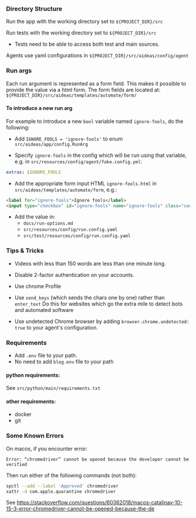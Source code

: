### Directory Structure

Run the app with the working directory set to `${PROJECT_DIR}/src`

Run tests with the working directory set to `${PROJECT_DIR}/src`
- Tests need to be able to access both test and main sources.

Agents use yaml configurations in `${PROJECT_DIR}/src/aideas/config/agent`

### Run args

Each run argument is represented as a form field. This makes it possible
to provide the value via a html form. The form fields are located at:
`${PROJECT_DIR}/src/aideas/templates/automate/form/`

#### To introduce a new run arg

For example to introduce a new `bool` variable named `ignore-fools`, do the following:

- Add `IGNORE_FOOLS = 'ignore-fools'` to enum `src/aideas/app/config.RunArg`

- Specify `ignore-fools` in the config which will be run using that variable, e.g. in `src/resources/config/agent/fake.config.yml`:
```yaml
extras: $IGNORE_FOOLS 
```

- Add the appropriate form input HTML `ignore-fools.html` in `src/aideas/templates/automate/form`, e.g.:
```html
<label for="ignore-fools">Ignore fools</label>
<input type="checkbox" id="ignore-fools" name="ignore-fools" class="control" value="true"/>
```

- Add the value in:
  - `docs/run-options.md` 
  - `src/resources/config/run.config.yaml`
  - `src/test/resources/config/run.config.yaml`

### Tips & Tricks

- Videos with less than 150 words are less than one minute long. 

- Disable 2-factor authentication on your accounts.

- Use chrome Profile

- Use `send_keys` (which sends the chars one by one) rather than `enter_text`
Do this for websites which go the extra mile to detect bots and automated software

- Use undetected Chrome browser by adding `browser.chrome.undetected: true` 
to your agent's configuration.


### Requirements

- Add `.env` file to your path.
- No need to add `blog.env` file to your path

#### python requirements:

See `src/python/main/requirements.txt`

#### other requirements:

- docker
- git

### Some Known Errors

On macos, if you encounter error: 

```
Error: “chromedriver” cannot be opened because the developer cannot be verified
```
Then run either of the following commands (not both):

```bash 
spctl --add --label 'Approved' chromedriver
xattr -d com.apple.quarantine chromedriver
```
See https://stackoverflow.com/questions/60362018/macos-catalinav-10-15-3-error-chromedriver-cannot-be-opened-because-the-de
